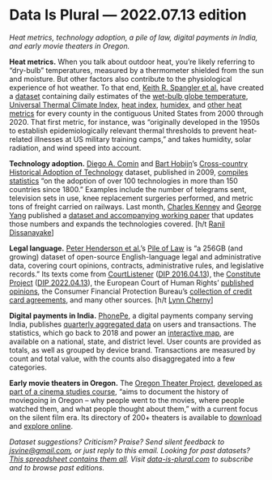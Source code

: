 Data Is Plural — 2022.07.13 edition
===================================

*Heat metrics, technology adoption, a pile of law, digital payments in India, and early movie theaters in Oregon.*


__Heat metrics.__ When you talk about outdoor heat, you’re likely referring to “dry-bulb” temperatures, measured by a thermometer shielded from the sun and moisture. But other factors also contribute to the physiological experience of hot weather. To that end, [Keith R. Spangler et al.](https://www.nature.com/articles/s41597-022-01405-3) have created a [dataset](https://doi.org/10.6084/m9.figshare.19419836) containing daily estimates of the [wet-bulb globe temperature](https://www.weather.gov/tsa/wbgt), [Universal Thermal Climate Index](http://www.utci.org/), [heat index](https://www.weather.gov/ama/heatindex), [humidex](https://www.canada.ca/en/environment-climate-change/services/seasonal-weather-hazards/warm-season-weather-hazards.html#toc7), and [other heat metrics](https://www.nature.com/articles/s41597-022-01405-3/tables/4) for every county in the contiguous United States from 2000 through 2020. That first metric, for instance, was “originally developed in the 1950s to establish epidemiologically relevant thermal thresholds to prevent heat-related illnesses at US military training camps,” and takes humidity, solar radiation, and wind speed into account.


__Technology adoption.__ [Diego A. Comin](https://www.dcomin.host.dartmouth.edu/) and [Bart Hobijn](https://www.barthobijn.net/)’s [Cross-country Historical Adoption of Technology](https://www.nber.org/papers/w15319) dataset, published in 2009, [compiles statistics](https://data.nber.org/data-appendix/w15319/) “on the adoption of over 100 technologies in more than 150 countries since 1800.” Examples include the number of telegrams sent, television sets in use, knee replacement surgeries performed, and metric tons of freight carried on railways. Last month, [Charles Kenney](https://www.cgdev.org/expert/charles-kenny) and [George Yang](https://www.cgdev.org/staff/george-yang) published a [dataset and accompanying working paper](https://www.cgdev.org/publication/technology-and-development-exploration-data) that updates those numbers and expands the technologies covered. [h/t [Ranil Dissanayake](https://twitter.com/scepticalranil/status/1534953212326854657)]


__Legal language.__ [Peter Henderson et al.](https://arxiv.org/abs/2207.00220)’s [Pile of Law](https://huggingface.co/datasets/pile-of-law/pile-of-law) is “a 256GB (and growing) dataset of open-source English-language legal and administrative data, covering court opinions, contracts, administrative rules, and legislative records.” Its texts come from [CourtListener](https://www.courtlistener.com/) ([DIP 2016.04.13](https://www.data-is-plural.com/archive/2016-04-13-edition/)), the [Constitute Project](https://www.constituteproject.org/) ([DIP 2022.04.13](https://www.data-is-plural.com/archive/2022-04-13-edition/)), the European Court of Human Rights’ [published](https://hudoc.echr.coe.int/eng) [opinions](https://archive.org/details/ECHR-ACL2019), the Consumer Financial Protection Bureau’s [collection of credit card agreements](https://www.consumerfinance.gov/credit-cards/agreements/), and many other sources. [h/t [Lynn Cherny](https://pinboard.in/u:arnicas)]


__Digital payments in India.__ [PhonePe](https://en.wikipedia.org/wiki/PhonePe), a digital payments company serving India, publishes [quarterly aggregated data](https://github.com/PhonePe/pulse) on users and transactions. The statistics, which go back to 2018 and power an [interactive map](https://www.phonepe.com/pulse/explore/), are available on a national, state, and district level. User counts are provided as totals, as well as grouped by device brand. Transactions are measured by count and total value, with the counts also disaggregated into a few categories.


__Early movie theaters in Oregon.__ The [Oregon Theater Project](https://oregontheaterproject.uoregon.edu/), [developed as part of a cinema studies course](https://oregontheaterproject.uoregon.edu/about-project), “aims to document the history of moviegoing in Oregon – why people went to the movies, where people watched them, and what people thought about them,” with a current focus on the silent film era. Its directory of 200+ theaters is available to [download](https://dataverse.harvard.edu/dataset.xhtml?persistentId=doi:10.7910/DVN/FGOUZ3) and [explore online](https://oregontheaterproject.uoregon.edu/theaters).


*Dataset suggestions? Criticism? Praise? Send silent feedback to jsvine@gmail.com, or just reply to this email. Looking for past datasets? [This spreadsheet contains them all](https://docs.google.com/spreadsheets/d/1wZhPLMCHKJvwOkP4juclhjFgqIY8fQFMemwKL2c64vk/edit#gid=0). Visit [data-is-plural.com](https://www.data-is-plural.com) to subscribe and to browse past editions.*
